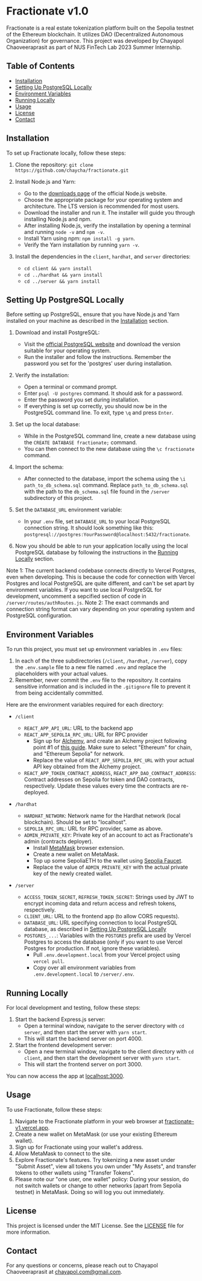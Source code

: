 # Fractionate v1.0

Fractionate is a real estate tokenization platform built on the Sepolia testnet of the Ethereum blockchain. It utilizes DAO (Decentralized Autonomous Organization) for governance. This project was developed by Chayapol Chaoveeraprasit as part of NUS FinTech Lab 2023 Summer Internship.

## Table of Contents

- [Installation](#installation)
- [Setting Up PostgreSQL Locally](#setting-up-postgresql-locally)
- [Environment Variables](#environment-variables)
- [Running Locally](#running-locally)
- [Usage](#usage)
- [License](#license)
- [Contact](#contact)

## Installation

To set up Fractionate locally, follow these steps:

1. Clone the repository: `git clone https://github.com/chaycha/fractionate.git`
2. Install Node.js and Yarn:
   - Go to the <a href="https://nodejs.org/en/download/" target="_blank">downloads page</a> of the official Node.js website.
   - Choose the appropriate package for your operating system and architecture. The LTS version is recommended for most users.
   - Download the installer and run it. The installer will guide you through installing Node.js and npm.
   - After installing Node.js, verify the installation by opening a terminal and running `node -v` and `npm -v`.
   - Install Yarn using npm: `npm install -g yarn`.
   - Verify the Yarn installation by running `yarn -v`.
3. Install the dependencies in the `client`, `hardhat`, and `server` directories:

   - `cd client && yarn install`
   - `cd ../hardhat && yarn install`
   - `cd ../server && yarn install`

## Setting Up PostgreSQL Locally

Before setting up PostgreSQL, ensure that you have Node.js and Yarn installed on your machine as described in the [Installation](#installation) section.

1. Download and install PostgreSQL:

   - Visit the <a href="https://www.postgresql.org/download/" target="_blank">official PostgreSQL website</a> and download the version suitable for your operating system.
   - Run the installer and follow the instructions. Remember the password you set for the 'postgres' user during installation.

2. Verify the installation:

   - Open a terminal or command prompt.
   - Enter `psql -U postgres` command. It should ask for a password.
   - Enter the password you set during installation.
   - If everything is set up correctly, you should now be in the PostgreSQL command line. To exit, type `\q` and press `Enter`.

3. Set up the local database:

   - While in the PostgreSQL command line, create a new database using the `CREATE DATABASE fractionate;` command.
   - You can then connect to the new database using the `\c fractionate` command.

4. Import the schema:

   - After connected to the database, import the schema using the `\i path_to_db_schema.sql` command. Replace `path_to_db_schema.sql` with the path to the `db_schema.sql` file found in the `/server` subdirectory of this project.

5. Set the `DATABASE_URL` environment variable:

   - In your `.env` file, set `DATABASE_URL` to your local PostgreSQL connection string. It should look something like this: `postgresql://postgres:YourPassword@localhost:5432/fractionate`.

6. Now you should be able to run your application locally using the local PostgreSQL database by following the instructions in the [Running Locally](#running-locally) section.

Note 1: The current backend codebase connects directly to Vercel Postgres, even when developing. This is because the code for connection with Vercel Postgres and local PostgreSQL are quite different, and can't be set apart by environment variables. If you want to use local PostgreSQL for development, uncomment a sepcified section of code in `/server/routes/authRoutes.js`.
Note 2: The exact commands and connection string format can vary depending on your operating system and PostgreSQL configuration.

## Environment Variables

To run this project, you must set up environment variables in `.env` files:

1. In each of the three subdirectories (`/client`, `/hardhat`, `/server`), copy the `.env.sample` file to a new file named `.env` and replace the placeholders with your actual values.
2. Remember, never commit the `.env` file to the repository. It contains sensitive information and is included in the `.gitignore` file to prevent it from being accidentally committed.

Here are the environment variables required for each directory:

- `/client`

  - `REACT_APP_API_URL`: URL to the backend app
  - `REACT_APP_SEPOLIA_RPC_URL`: URL for RPC provider
    - Sign up for <a href="https://www.alchemyapi.io/" target="_blank">Alchemy</a>, and create an Alchemy project following point #1 of <a href="https://docs.alchemy.com/docs/alchemy-quickstart-guide" target="_blank">this guide</a>. Make sure to select "Ethereum" for chain, and "Ethereum Sepolia" for network.
    - Replace the value of `REACT_APP_SEPOLIA_RPC_URL` with your actual API key obtained from the Alchemy project.
  - `REACT_APP_TOKEN_CONTRACT_ADDRESS`, `REACT_APP_DAO_CONTRACT_ADDRESS`: Contract addresses on Sepolia for token and DAO contracts, respectively. Update these values every time the contracts are re-deployed.

- `/hardhat`

  - `HARDHAT_NETWORK`: Network name for the Hardhat network (local blockchain). Should be set to "localhost".
  - `SEPOLIA_RPC_URL`: URL for RPC provider, same as above.
  - `ADMIN_PRIVATE_KEY`: Private key of an account to act as Fractionate's admin (contracts deployer).
    - Install <a href="https://metamask.io" target="_blank">MetaMask</a> browser extension.
    - Create a new wallet on MetaMask.
    - Top up some SepoliaETH to the wallet using <a href="https://sepoliafaucet.com" target="_blank">Sepolia Faucet</a>.
    - Replace the value of `ADMIN_PRIVATE_KEY` with the actual private key of the newly created wallet.

- `/server`
  - `ACCESS_TOKEN_SECRET`, `REFRESH_TOKEN_SECRET`: Strings used by JWT to encrypt incoming data and return access and refresh tokens, respectively.
  - `CLIENT_URL`: URL to the frontend app (to allow CORS requests).
  - `DATABASE_URL`: URL specifying connection to local PostgreSQL database, as described in [Setting Up PostgreSQL Locally](#setting-up-postgresql-locally)
  - `POSTGRES_...`: Variables with the `POSTGRES` prefix are used by Vercel Postgres to access the database (only if you want to use Vercel Postgres for production. If not, ignore these variables).
    - Pull `.env.development.local` from your Vercel project using `vercel pull`.
    - Copy over all environment variables from `.env.development.local` to `/server/.env`.

## Running Locally

For local development and testing, follow these steps:

1. Start the backend Express.js server:
   - Open a terminal window, navigate to the server directory with `cd server`, and then start the server with `yarn start`.
   - This will start the backend server on port 4000.
2. Start the frontend development server:
   - Open a new terminal window, navigate to the client directory with `cd client`, and then start the development server with `yarn start`.
   - This will start the frontend server on port 3000.

You can now access the app at <a href="http://localhost:3000" target="_blank">localhost:3000</a>.

## Usage

To use Fractionate, follow these steps:

1. Navigate to the Fractionate platform in your web browser at <a href="https://fractionate-v1.vercel.app" target="_blank">fractionate-v1.vercel.app</a>.
2. Create a new wallet on MetaMask (or use your existing Ethereum wallet).
3. Sign up for Fractionate using your wallet's address.
4. Allow MetaMask to connect to the site.
5. Explore Fractionate's features. Try tokenizing a new asset under "Submit Asset", view all tokens you own under "My Assets", and transfer tokens to other wallets using "Transfer Tokens".
6. Please note our "one user, one wallet" policy: During your session, do not switch wallets or change to other networks (apart from Sepolia testnet) in MetaMask. Doing so will log you out immediately.

## License

This project is licensed under the MIT License. See the [LICENSE](LICENSE) file for more information.

## Contact

For any questions or concerns, please reach out to Chayapol Chaoveeraprasit at chayapol.com@gmail.com.
